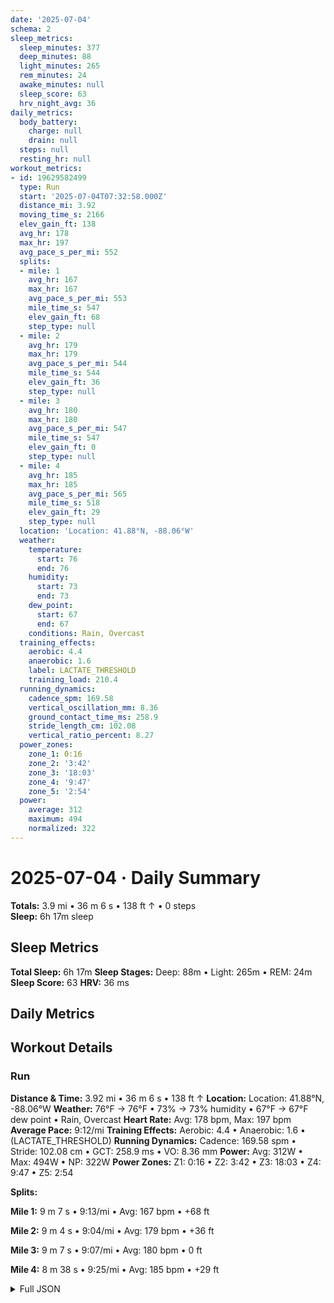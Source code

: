 ```yaml
---
date: '2025-07-04'
schema: 2
sleep_metrics:
  sleep_minutes: 377
  deep_minutes: 88
  light_minutes: 265
  rem_minutes: 24
  awake_minutes: null
  sleep_score: 63
  hrv_night_avg: 36
daily_metrics:
  body_battery:
    charge: null
    drain: null
  steps: null
  resting_hr: null
workout_metrics:
- id: 19629582499
  type: Run
  start: '2025-07-04T07:32:58.000Z'
  distance_mi: 3.92
  moving_time_s: 2166
  elev_gain_ft: 138
  avg_hr: 178
  max_hr: 197
  avg_pace_s_per_mi: 552
  splits:
  - mile: 1
    avg_hr: 167
    max_hr: 167
    avg_pace_s_per_mi: 553
    mile_time_s: 547
    elev_gain_ft: 68
    step_type: null
  - mile: 2
    avg_hr: 179
    max_hr: 179
    avg_pace_s_per_mi: 544
    mile_time_s: 544
    elev_gain_ft: 36
    step_type: null
  - mile: 3
    avg_hr: 180
    max_hr: 180
    avg_pace_s_per_mi: 547
    mile_time_s: 547
    elev_gain_ft: 0
    step_type: null
  - mile: 4
    avg_hr: 185
    max_hr: 185
    avg_pace_s_per_mi: 565
    mile_time_s: 518
    elev_gain_ft: 29
    step_type: null
  location: 'Location: 41.88°N, -88.06°W'
  weather:
    temperature:
      start: 76
      end: 76
    humidity:
      start: 73
      end: 73
    dew_point:
      start: 67
      end: 67
    conditions: Rain, Overcast
  training_effects:
    aerobic: 4.4
    anaerobic: 1.6
    label: LACTATE_THRESHOLD
    training_load: 210.4
  running_dynamics:
    cadence_spm: 169.58
    vertical_oscillation_mm: 8.36
    ground_contact_time_ms: 258.9
    stride_length_cm: 102.08
    vertical_ratio_percent: 8.27
  power_zones:
    zone_1: 0:16
    zone_2: '3:42'
    zone_3: '18:03'
    zone_4: '9:47'
    zone_5: '2:54'
  power:
    average: 312
    maximum: 494
    normalized: 322
---
```

# 2025-07-04 · Daily Summary
**Totals:** 3.9 mi • 36 m 6 s • 138 ft ↑ • 0 steps  
**Sleep:** 6h 17m sleep

## Sleep Metrics
**Total Sleep:** 6h 17m
**Sleep Stages:** Deep: 88m • Light: 265m • REM: 24m
**Sleep Score:** 63
**HRV:** 36 ms

## Daily Metrics

## Workout Details
### Run
**Distance & Time:** 3.92 mi • 36 m 6 s • 138 ft ↑
**Location:** Location: 41.88°N, -88.06°W
**Weather:** 76°F → 76°F • 73% → 73% humidity • 67°F → 67°F dew point • Rain, Overcast
**Heart Rate:** Avg: 178 bpm, Max: 197 bpm
**Average Pace:** 9:12/mi
**Training Effects:** Aerobic: 4.4 • Anaerobic: 1.6 • (LACTATE_THRESHOLD)
**Running Dynamics:** Cadence: 169.58 spm • Stride: 102.08 cm • GCT: 258.9 ms • VO: 8.36 mm
**Power:** Avg: 312W • Max: 494W • NP: 322W
**Power Zones:** Z1: 0:16 • Z2: 3:42 • Z3: 18:03 • Z4: 9:47 • Z5: 2:54

**Splits:**

**Mile 1:** 9 m 7 s • 9:13/mi • Avg: 167 bpm • +68 ft

**Mile 2:** 9 m 4 s • 9:04/mi • Avg: 179 bpm • +36 ft

**Mile 3:** 9 m 7 s • 9:07/mi • Avg: 180 bpm • 0 ft

**Mile 4:** 8 m 38 s • 9:25/mi • Avg: 185 bpm • +29 ft



<details>
<summary>Full JSON</summary>

```json
{
  "date": "2025-07-04",
  "schema": 2,
  "sleep_metrics": {
    "sleep_minutes": 377,
    "deep_minutes": 88,
    "light_minutes": 265,
    "rem_minutes": 24,
    "awake_minutes": null,
    "sleep_score": 63,
    "hrv_night_avg": 36
  },
  "daily_metrics": {
    "body_battery": {
      "charge": null,
      "drain": null
    },
    "steps": null,
    "resting_hr": null
  },
  "workout_metrics": [
    {
      "id": 19629582499,
      "type": "Run",
      "start": "2025-07-04T07:32:58.000Z",
      "distance_mi": 3.92,
      "moving_time_s": 2166,
      "elev_gain_ft": 138,
      "avg_hr": 178,
      "max_hr": 197,
      "avg_pace_s_per_mi": 552,
      "splits": [
        {
          "mile": 1,
          "avg_hr": 167,
          "max_hr": 167,
          "avg_pace_s_per_mi": 553,
          "mile_time_s": 547,
          "elev_gain_ft": 68,
          "step_type": null
        },
        {
          "mile": 2,
          "avg_hr": 179,
          "max_hr": 179,
          "avg_pace_s_per_mi": 544,
          "mile_time_s": 544,
          "elev_gain_ft": 36,
          "step_type": null
        },
        {
          "mile": 3,
          "avg_hr": 180,
          "max_hr": 180,
          "avg_pace_s_per_mi": 547,
          "mile_time_s": 547,
          "elev_gain_ft": 0,
          "step_type": null
        },
        {
          "mile": 4,
          "avg_hr": 185,
          "max_hr": 185,
          "avg_pace_s_per_mi": 565,
          "mile_time_s": 518,
          "elev_gain_ft": 29,
          "step_type": null
        }
      ],
      "location": "Location: 41.88\u00b0N, -88.06\u00b0W",
      "weather": {
        "temperature": {
          "start": 76,
          "end": 76
        },
        "humidity": {
          "start": 73,
          "end": 73
        },
        "dew_point": {
          "start": 67,
          "end": 67
        },
        "conditions": "Rain, Overcast"
      },
      "training_effects": {
        "aerobic": 4.4,
        "anaerobic": 1.6,
        "label": "LACTATE_THRESHOLD",
        "training_load": 210.4
      },
      "running_dynamics": {
        "cadence_spm": 169.58,
        "vertical_oscillation_mm": 8.36,
        "ground_contact_time_ms": 258.9,
        "stride_length_cm": 102.08,
        "vertical_ratio_percent": 8.27
      },
      "power_zones": {
        "zone_1": "0:16",
        "zone_2": "3:42",
        "zone_3": "18:03",
        "zone_4": "9:47",
        "zone_5": "2:54"
      },
      "power": {
        "average": 312,
        "maximum": 494,
        "normalized": 322
      }
    }
  ]
}
```
</details>
